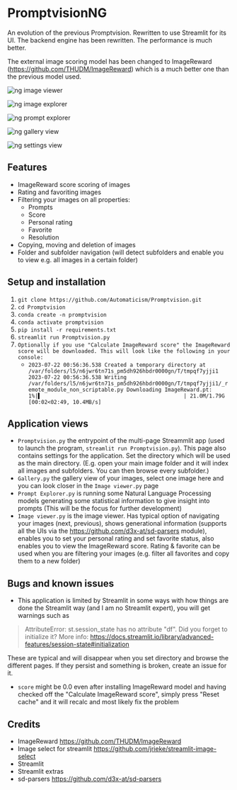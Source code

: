 # PromptvisionNG

An evolution of the previous Promptvision. Rewritten to use Streamlit for its UI. The backend engine has been rewritten. The performance is much better.

The external image scoring model has been changed to ImageReward (https://github.com/THUDM/ImageReward) which is a much better one than the previous model used.

![ng image viewer](https://github.com/Automaticism/Promptvision/assets/20763070/79cac5a4-7ef7-4bf4-8c35-87aa18bc8171)

![ng image explorer](https://github.com/Automaticism/Promptvision/assets/20763070/0998671a-e22d-4bfc-aa60-d2a6675d9f7b)

![ng prompt explorer](https://github.com/Automaticism/Promptvision/assets/20763070/70c66449-941c-4189-b083-46b6cf72193f)

![ng gallery view](https://github.com/Automaticism/Promptvision/assets/20763070/3cf84019-bead-4740-a446-e1b08499265d)

![ng settings view](https://github.com/Automaticism/Promptvision/assets/20763070/dc30882d-d110-451e-856b-5304a9312bc6)

## Features
- ImageReward score scoring of images
- Rating and favoriting images
- Filtering your images on all properties:
	- Prompts
	- Score
	- Personal rating
	- Favorite
	- Resolution
- Copying, moving and deletion of images
- Folder and subfolder navigation (will detect subfolders and enable you to view e.g. all images in a certain folder)

## Setup and installation

1. `git clone https://github.com/Automaticism/Promptvision.git`
2. `cd Promptvision`
3. `conda create -n promptvision`
4. `conda activate promptvision`
5. `pip install -r requirements.txt`
6. `streamlit run Promptvision.py`
7. `Optionally if you use "Calculate ImageReward score" the ImageReward score will be downloaded. This will look like the following in your console:`
	- `2023-07-22 00:56:36.538 Created a temporary directory at /var/folders/l5/n6jwr6tn71s_pm5dh926hbdr0000gn/T/tmpqf7yjji1 
	2023-07-22 00:56:36.538 Writing /var/folders/l5/n6jwr6tn71s_pm5dh926hbdr0000gn/T/tmpqf7yjji1/_remote_module_non_scriptable.py
	Downloading ImageReward.pt:   1%|▌                                             | 21.0M/1.79G [00:02<02:49, 10.4MB/s]
	`

## Application views
- `Promptvision.py` the entrypoint of the multi-page Streammlit app (used to launch the program, `streamlit run Promptvision.py`). This page also contains settings for the application. Set the directory which will be used as the main directory. (E.g. open your main image folder and it will index all images and subfolders. You can then browse every subfolder.)
- `Gallery.py` the gallery view of your images, select one image here and you can look closer in the `Image viewer.py` page
- `Prompt Explorer.py` is running some Natural Language Processing models generating some statistical information to give insight into prompts (This will be the focus for further development)
- `Image viewer.py` is the image viewer. Has typical option of navigating your images (next, previous), shows generational information (supports all the UIs via the https://github.com/d3x-at/sd-parsers module), enables you to set your personal rating and set favorite status, also enables you to view the ImageReward score. Rating & favorite can be used when you are filtering your images (e.g. filter all favorites and copy them to a new folder)

## Bugs and known issues
- This application is limited by Streamlit in some ways with how things are done the Streamlit way (and I am no Streamlit expert), you will get warnings such as 
> AttributeError: st.session_state has no attribute "df". Did you forget to initialize it? More info: https://docs.streamlit.io/library/advanced-features/session-state#initialization

These are typical and will disappear when you set directory and browse the different pages. If they persist and something is broken, create an issue for it.
- `score` might be 0.0 even after installing ImageReward model and having checked off the "Calculate ImageReward score", simply press "Reset cache" and it will recalc and most likely fix the problem

## Credits
- ImageReward https://github.com/THUDM/ImageReward
- Image select for streamlit https://github.com/jrieke/streamlit-image-select
- Streamlit
- Streamlit extras
- sd-parsers https://github.com/d3x-at/sd-parsers

